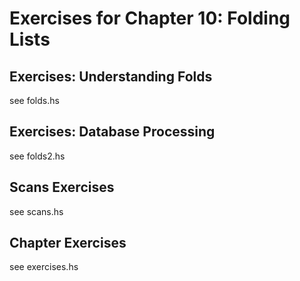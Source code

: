 # Exercises for Chapter 10: Folding Lists

## Exercises: Understanding Folds

see folds.hs

## Exercises: Database Processing

see folds2.hs

## Scans Exercises
see scans.hs

## Chapter Exercises
see exercises.hs
